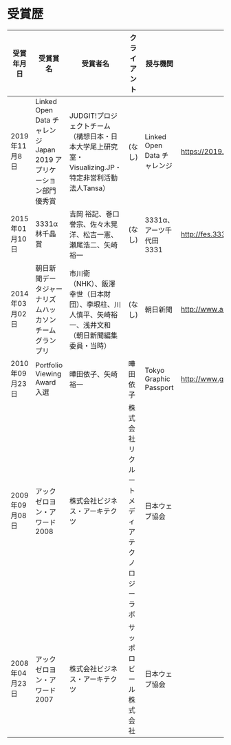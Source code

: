 # 受賞歴



受賞年月日 | 受賞賞名 | 受賞者名 | クライアント | 授与機関 | 関連URL
-------- | --------- | --------- | --------- | --------- | ---------
2019年11月8日 | Linked Open Data チャレンジ Japan 2019 アプリケーション部門 優秀賞 | JUDGIT!プロジェクトチーム（構想日本・日本大学尾上研究室・Visualizing.JP・特定非営利活動法人Tansa） |  (なし) | Linked Open Data チャレンジ | https://2019.lodc.jp/archives/2019/pressRelease2019.html
2015年01月10日 | 3331α 林千晶賞 | 吉岡 裕記、巻口誉宗、佐々木晃洋、松吉一憲、瀬尾浩二、矢崎裕一 | (なし) | 3331α、アーツ千代田3331 | http://fes.3331.jp/2014/prize/index6.html
2014年03月02日 | 朝日新聞データジャーナリズムハッカソン チームグランプリ | 市川衛（NHK）、飯澤幸世（日本財団）、李垠柱、川人慎平、矢崎裕一、浅井文和（朝日新聞編集委員・当時） | (なし) | 朝日新聞 | http://www.asahi.com/miraimedia/sympo/hackathon/
2010年09月23日 | Portfolio Viewing Award入選 | 曄田依子、矢崎裕一 | 曄田依子 | Tokyo Graphic Passport | http://www.grapass.net/2010/jpn/exhibitors01_1.html
2009年09月08日 | アックゼロヨン・アワード2008 | 株式会社ビジネス・アーキテクツ | 株式会社リクルート メディアテクノロジーラボ | 日本ウェブ協会
2008年04月23日 | アックゼロヨン・アワード2007 | 株式会社ビジネス・アーキテクツ | サッポロビール株式会社 |日本ウェブ協会